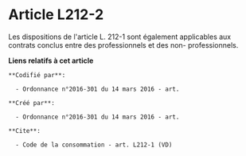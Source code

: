 # Article L212-2

Les dispositions de l'article L. 212-1 sont également applicables aux contrats conclus entre des professionnels et des non-
professionnels.

**Liens relatifs à cet article**

	**Codifié par**:

	  - Ordonnance n°2016-301 du 14 mars 2016 - art.

	**Créé par**:

	  - Ordonnance n°2016-301 du 14 mars 2016 - art.

	**Cite**:

	  - Code de la consommation - art. L212-1 (VD)
